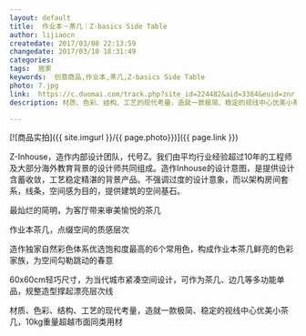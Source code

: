 ```yaml
---
layout: default
title:  作业本－茶几｜Z-basics Side Table
author: lijiaocn
createdate: 2017/03/08 22:13:59
changedate: 2017/03/10 18:31:49
categories:
tags:  居家
keywords:  创意商品,作业本,茶几,Z-basics Side Table
photo: 7.jpg
link:  https://c.duomai.com/track.php?site_id=224482&aid=3384&euid=znr.io&t=http%3A%2F%2Fzaozuo.com%2Fitem%2F300008&DMHigh=1
description: 材质、色彩、结构、工艺的现代考量，造就一款极简、稳定的视线中心优美小茶几，10kg重量超越市面同类用材

---
```


[![商品实拍]({{ site.imgurl }}/{{ page.photo}})]({{ page.link }})

Z-Inhouse，造作内部设计团队，代号Z。我们由平均行业经验超过10年的工程师及大部分海外教育背景的设计师共同组成。造作Inhouse的设计意图，是提供设计含蓄收敛，工艺稳定精湛的背景产品。不强调过度的设计意象，而以架构房间套系，线条，空间感为目的，提供建筑的空间基石。

最灿烂的简明，为客厅带来审美愉悦的茶几

作业本茶几，点缀空间的质感层次

造作独家自然彩色体系优选饱和度最高的6个常用色，构成作业本茶几鲜亮的色彩家族，为空间勾勒跳动的春意

60x60cm轻巧尺寸，为当代城市紧凑空间设计，可作为茶几、边几等多功能单品，规整造型撑起漂亮层次线

材质、色彩、结构、工艺的现代考量，造就一款极简、稳定的视线中心优美小茶几，10kg重量超越市面同类用材
